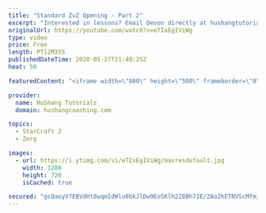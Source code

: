 ```yaml
---
title: "Standard ZvZ Opening - Part 2"
excerpt: "Interested in lessons? Email Devon directly at hushangtutorials@outlook.com ------------------------------------------------------------------------------------------------------- Want to support HuShang Tutorials directly? Patreon is a website where you can contribute a monthly donation that will help"
originalUrl: https://youtube.com/watch?v=eTIxEgIViWg
type: video
price: Free
length: PT12M35S
publishedDateTime: 2020-05-27T21:40:25Z
heat: 50

featuredContent: "<iframe width=\"800\" height=\"500\" frameborder=\"0\" src=\"https://www.youtube.com/embed/eTIxEgIViWg\" allow=\"accelerometer; autoplay; encrypted-media; gyroscope; picture-in-picture\" allowfullscreen></iframe>"

provider:
  name: HuShang Tutorials
  domain: hushangcoaching.com

topics:
  - StarCraft 2
  - Zerg

images:
  - url: https://i.ytimg.com/vi/eTIxEgIViWg/maxresdefault.jpg
    width: 1280
    height: 720
    isCached: true

secured: "gcQaoyV7EBVdHt8wqmIdWlu0bkJlDw9Eo5Klh2Z8Bh71E/ZAo2hETNVScMfmjTI31QD5FVDGosWeGYhYi46WWPqXunFXfQc23y28OtfovQaB8H2MrFdE7xOcf5Xe7scwtGGeS2ILUsoHRwMxQAzr28LM5tzunxMvrPkbQi1sTmmfoRYu6A3wMNlAMTfZNf4JFFsVluLvVo/O6AkU/3oACYuT+DpRmV/m4/WG/7rLXVCK8bfbOksiI7bD7uNKAb8FUGm8PjgLRnKOKTW4/8eln5UBVew1ABOatynKPeykmp2vhvjgSanQGCg+JKONF/beHCLZIf2trYuHL65M6Pg4jDBNzh41ijBblkUYk8mYmZA2pDs6tU9pVSPP2QDp9LBMN0JFWkbyOJXYvp62wbd/LnlQZW3ahzLKRbNhw2VATkA=;u5tt2WHueo89z63xhYgmkg=="
---
```


